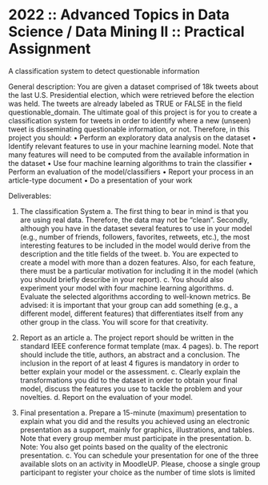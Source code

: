 # 2022 :: Advanced Topics in Data Science / Data Mining II :: Practical Assignment

A classification system to detect questionable information

General description:
You are given a dataset comprised of 18k tweets about the last U.S. Presidential election, which were retrieved before the election was held. The tweets are already labeled as TRUE or FALSE in the field questionable_domain. The ultimate goal of this project is for you to create a classification system for tweets in order to identify where a new (unseen) tweet is disseminating questionable information, or not. Therefore, in this project you should:
• Perform an exploratory data analysis on the dataset
• Identify relevant features to use in your machine learning model. Note that many features will need to be computed from the available information in the dataset
• Use four machine learning algorithms to train the classifier
• Perform an evaluation of the model/classifiers
• Report your process in an article-type document
• Do a presentation of your work

Deliverables:
1. The classification System
a. The first thing to bear in mind is that you are using real data. Therefore, the data may not be “clean”. Secondly, although you have in the dataset several features to use in your model (e.g., number of friends, followers, favorites, retweets, etc.), the most interesting features to be included in the model would derive from the description and the title fields of the tweet.
b. You are expected to create a model with more than a dozen features. Also, for each feature, there must be a particular motivation for including it in the model (which you should briefly describe in your report).
c. You should also experiment your model with four machine learning algorithms.
d. Evaluate the selected algorithms according to well-known metrics.
Be advised: it is important that your group can add something (e.g., a different model, different features) that differentiates itself from any other group in the class. You will score for that creativity.

2. Report as an article
a. The project report should be written in the standard IEEE conference format template (max. 4 pages).
b. The report should include the title, authors, an abstract and a conclusion. The inclusion in the report of at least 4 figures is mandatory in order to better explain your model or the assessment.
c. Clearly explain the transformations you did to the dataset in order to obtain your final model, discuss the features you use to tackle the problem and your novelties.
d. Report on the evaluation of your model.

3. Final presentation
a. Prepare a 15-minute (maximum) presentation to explain what you did and the results you achieved using an electronic presentation as a support, mainly for graphics, illustrations, and tables. Note that every group member must participate in the presentation.
b. Note: You also get points based on the quality of the electronic presentation.
c. You can schedule your presentation for one of the three available slots on an activity in MoodleUP. Please, choose a single group participant to register your choice as the number of time slots is limited
